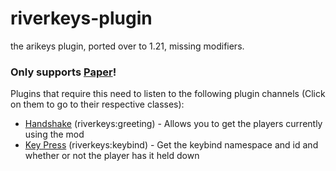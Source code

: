 # riverkeys-plugin
 the arikeys plugin, ported over to 1.21, missing modifiers.

 ### Only supports [Paper](https://papermc.io/)!

Plugins that require this need to listen to the following plugin channels (Click on them to go to their respective classes):
- [Handshake](https://github.com/riverbytheocean/riverkeys-plugin/blob/main/src/main/java/io/github/riverbytheocean/plugins/riverkeys/network/packets/HandshakePacket.java) (riverkeys:greeting) - Allows you to get the players currently using the mod
- [Key Press](https://github.com/riverbytheocean/riverkeys-plugin/blob/main/src/main/java/io/github/riverbytheocean/plugins/riverkeys/network/packets/KeyPressPacket.java) (riverkeys:keybind) - Get the keybind namespace and id and whether or not the player has it held down

